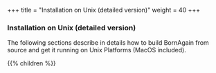 +++
title = "Installation on Unix (detailed version)"
weight = 40
+++

### Installation on Unix (detailed version)

The following sections describe in details how to build BornAgain from source and get it running on Unix Platforms (MacOS included).

{{% children  %}}
 
